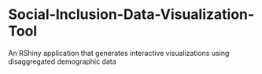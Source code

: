 # Social-Inclusion-Data-Visualization-Tool
 An RShiny application that generates interactive visualizations using disaggregated demographic data
